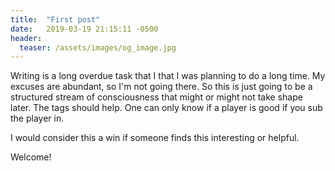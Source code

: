 ```yaml
---
title:  "First post"
date:   2019-03-19 21:15:11 -0500
header:
  teaser: /assets/images/og_image.jpg
---
```

Writing is a long overdue task that I that I was planning to do a long time. My excuses are abundant, so I'm not going there. So this is just going to be a structured stream of consciousness that might or might not take shape later. The tags should help. One can only know if a player is good if you sub the player in.

I would consider this a win if someone finds this interesting or helpful.

Welcome!
